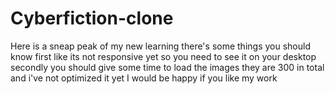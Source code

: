﻿# Cyberfiction-clone
Here is a sneap peak of my new learning there's some things you should know first like its not responsive yet so you need to see it on your desktop secondly you should give some time to load the images they are 300 in total and i've not optimized it yet 
I would be happy if you like my work
